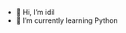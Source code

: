 - 👋 Hi, I’m idil
- 🌱 I’m currently learning Python

<!---
idilber/idilber is a ✨ special ✨ repository because its `README.md` (this file) appears on your GitHub profile.
You can click the Preview link to take a look at your changes.
--->
